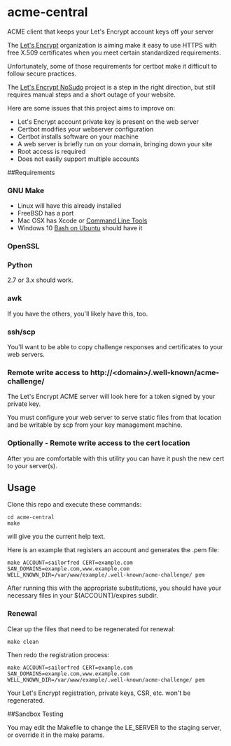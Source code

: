 # acme-central
ACME client that keeps your Let's Encrypt account keys off your server

The [Let's Encrypt](https://letsencrypt.org/) organization is aiming make it
easy to use HTTPS with free X.509 certificates when you meet certain
standardized requirements.

Unfortunately, some of those requirements for certbot make it difficult to
follow secure practices.

The [Let's Encrypt NoSudo](https://github.com/diafygi/letsencrypt-nosudo)
project is a step in the right direction, but still requires manual steps
and a short outage of your website.

Here are some issues that this project aims to improve on:

* Let's Encrypt account private key is present on the web server
* Certbot modifies your webserver configuration
* Certbot installs software on your machine
* A web server is briefly run on your domain, bringing down your site
* Root access is required
* Does not easily support multiple accounts

##Requirements

### GNU Make
* Linux will have this already installed
* FreeBSD has a port
* Mac OSX has Xcode or [Command Line Tools](http://osxdaily.com/2014/02/12/install-command-line-tools-mac-os-x/)
* Windows 10 [Bash on Ubuntu](https://msdn.microsoft.com/en-us/commandline/wsl/about) should have it

### OpenSSL

### Python
2.7 or 3.x should work.

### awk
If you have the others, you'll likely have this, too.

### ssh/scp
You'll want to be able to copy challenge responses and certificates to your web servers.

### Remote write access to http://&lt;domain&gt;/.well-known/acme-challenge/
The Let's Encrypt ACME server will look here for a token signed by your private key.

You must configure your web server to serve static files from that location and
be writable by scp from your key management machine.

### Optionally - Remote write access to the cert location
After you are comfortable with this utility you can have it push the new cert to your server(s).

## Usage
Clone this repo and execute these commands:

```
cd acme-central
make
```

will give you the current help text.

Here is an example that registers an account and generates the .pem file:

```
make ACCOUNT=sailorfred CERT=example.com SAN_DOMAINS=example.com,www.example.com WELL_KNOWN_DIR=/var/www/example/.well-known/acme-challenge/ pem
```

After running this with the appropriate substitutions, you should have your necessary files in your $(ACCOUNT)/expires subdir.

### Renewal
Clear up the files that need to be regenerated for renewal:

```
make clean
```

Then redo the registration process:

```
make ACCOUNT=sailorfred CERT=example.com SAN_DOMAINS=example.com,www.example.com WELL_KNOWN_DIR=/var/www/example/.well-known/acme-challenge/ pem
```

Your Let's Encrypt registration, private keys, CSR, etc. won't be regenerated.

##Sandbox Testing

You may edit the Makefile to change the LE_SERVER to the staging server,
or override it in the make params.
